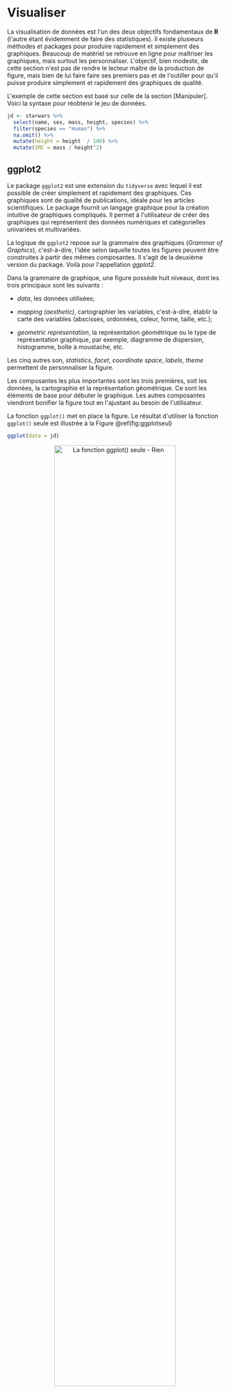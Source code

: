 # Visualiser

La visualisation de données est l'un des deux objectifs fondamentaux de **R** (l'autre étant évidemment de faire des statistiques). Il existe plusieurs méthodes et packages pour produire rapidement et simplement des graphiques. Beaucoup de matériel se retrouve en ligne pour maîtriser les graphiques, mais surtout les personnaliser. L'objectif, bien modeste, de cette section n'est pas de rendre le lecteur maître de la production de figure, mais bien de lui faire faire ses premiers pas et de l'outiller pour qu'il puisse produire simplement et rapidement des graphiques de qualité.

L'exemple de cette section est basé sur celle de la section [Manipuler]. Voici la syntaxe pour réobtenir le jeu de données.


```r
jd <- starwars %>% 
  select(name, sex, mass, height, species) %>% 
  filter(species == "Human") %>% 
  na.omit() %>% 
  mutate(height = height  / 100) %>% 
  mutate(IMC = mass / height^2)  
```


## ggplot2

Le package `ggplot2` est une extension du `tidyverse` avec lequel il est possible de créer simplement et rapidement des graphiques. Ces graphiques sont de qualité de publications, idéale pour les articles scientifiques. Le package fournit un langage graphique pour la création intuitive de graphiques compliqués. Il permet à l'utilisateur de créer des graphiques qui représentent des données numériques et catégorielles univariées et multivariées.

La logique de `ggplot2` repose sur la grammaire des graphiques (*Grammar  of Graphics*), c'est-à-dire, l'idée selon laquelle toutes les figures peuvent être construites à partir des mêmes composantes. Il s'agit de la deuxième version du package. Voilà pour l'appellation *ggplot2*.
  
Dans la grammaire de graphique, une figure possède huit niveaux, dont les trois principaux sont les suivants : 
  
* *data*, les données utilisées;

* *mapping (aesthetic)*, cartographier les variables, c'est-à-dire, établir la carte des variables (abscisses, ordonnées, coleur, forme, taille, etc.);

* *geometric représentation*, la représentation géométrique ou le type de représentation graphique, par exemple, diagramme de dispersion, histogramme, boîte à moustache, etc.

Les cinq autres son, *statistics*, *facet*, *coordinate space*, *labels*, *theme* permettent de personnaliser la figure. 

Les composantes les plus importantes sont les trois premières, soit les données, la cartographie et la représentation géométrique. Ce sont les éléments de base pour débuter le graphique. Les autres composantes viendront bonifier la figure tout en l'ajustant au besoin de l'utilisateur.

La fonction `ggplot()` met en place la figure. Le résultat d'utiliser la fonction `ggplot()` seule est illustrée à la Figure \@ref(fig:ggplotseul)


```r
ggplot(data = jd)
```

<div class="figure" style="text-align: center">
<img src="07-Visualiser_files/figure-html/ggplotseul-1.png" alt="La fonction ggplot() seule - Rien" width="75%" height="75%" />
<p class="caption">(\#fig:ggplotseul)La fonction ggplot() seule - Rien</p>
</div>

Il est aussi possible de *piper* (prononcé avec un fort accent anglophone) les données dans la fonction.


```r
jd %>% 
  ggplot()
```

Pour afficher des graphiques, il faut ajouter `+`, puis une représentation géométrique ainsi que la cartographie (*mapping*). La cartographie (`aes(mapping = )`-  *aes* désigne l'esthétisme, *aesthetic*) peut se trouver dans `ggplot()` ou dans la représentation géométrique. Si elle est dans `ggplot`, elle est passée aux autres niveaux.

Voici une liste des représentations géométriques possibles.

* `geom_line()` crée une ligne qui lie toutes les valeurs, très utiles pour une série temporelle (abscisse = temps, ordonnée = variable dépendante)
 
* `geom_point()` crée un diagramme de dispersion ou un nuage de point, très utile pour les corrélations

* `geom_bar()` crée un diagramme à bâton, idéal pour présenter des proportions, des fréquences ou des données comptées

* `geom_histogram()` crée un histogramme des variables

* `geom_box()` crée une boîte à moustache, idéal pour identifier des valeurs aberrantes et comparer la variabilité entre des groupes.

* `geom_smooth()` crée la ligne de prédiction des données avec des intervalles de confiances, la plupart des utilisateurs voudront certainement ces arguments `geom_smooth(method = lm)` (par défaut) ou sans l'erreur standard (`se = FALSE`).

* `geom_error()` crée de

Certaines cartographies sont d'ailleurs compatibles, `geom_smooth()` et `geom_point()`, par exemple.

La figure \@ref(fig:ggplotpoint) montre un diagramme dispersion construit à partir du jeu de données `jd` *piper* dans la fonction `ggplot()` dans laquelle la cartographie est passée `mapping = aes(x = mass, y = height)`, un second niveau est ajouté `+` et la représentation.


```r
jd %>% 
  ggplot(mapping = aes(x = mass, y = height)) + 
  geom_point()
```

<div class="figure" style="text-align: center">
<img src="07-Visualiser_files/figure-html/ggplotpoint-1.png" alt="Diagramme de dispersion" width="75%" height="75%" />
<p class="caption">(\#fig:ggplotpoint)Diagramme de dispersion</p>
</div>

Voici une liste d'exemples de différentes représentations géométriques. 

## Diagramme de dispersion

Pour réaliser un diagramme de dispersion, la fonction se nomme `geom_point`. La cartographie identifie la variable à l'axe des $x$ (horizontal) et des $y$ (vertical). Dans cet exemple, il s'agit du poids ($x$) et de la taille ($y$). La cartographie ne se limite pas aux axes par contre. Dans cet exemple, la forme `shape` est aussi un dimension manipulée. Il aurait pu s'agir de `color` et même de `size`. Dans le code ci-dessous, `size` est placé à l'extérieur de *mapping*, il s'agit alors d'une constante (elle change la taille des points), c'est-à-dire qu'elle ne varie pas avec les variables.


```r
jd %>% 
  ggplot() + 
  geom_point(mapping = aes(x = mass, y = height, shape = sex), size = 2) 
```

<div class="figure" style="text-align: center">
<img src="07-Visualiser_files/figure-html/diagdisp-1.png" alt="Le lien entre le poids et la taille en fonction du sexe" width="75%" height="75%" />
<p class="caption">(\#fig:diagdisp)Le lien entre le poids et la taille en fonction du sexe</p>
</div>

La figure \@ref(fig:diagdisp2) montre le résultat si `size``est ajouté au *mapping* pour identifier l'IMC. Les unités avec un plus grand IMC obtiennent un plus gros pointeur.


```r
jd %>% 
  ggplot() + 
  geom_point(mapping = aes(x = mass, y = height, shape = sex, size = IMC)) 
```

<div class="figure" style="text-align: center">
<img src="07-Visualiser_files/figure-html/diagdisp2-1.png" alt="Le lien entre le poids et la taille en fonction de l'IMC et du sexe" width="75%" height="75%" />
<p class="caption">(\#fig:diagdisp2)Le lien entre le poids et la taille en fonction de l'IMC et du sexe</p>
</div>

On peut y ajouter la droite de régression, comme la Figure  \@ref(fig:diagdisp3) le montre. Ne pas ajouter `geom_point()` ne ferait que produire la droite. Les arguments de `geom_smooth()` indique que l'utilisation du modèle linéaire et l'absence des intervalles de confiance. Dans ce code, également comme le *mapping* est ajouté à `ggplot` directement, il se généralise directement à `geom_point()` et ` geom_smoooth()`


```r
jd %>% 
  ggplot(mapping = aes(x = mass, y = height)) + 
  geom_point(size = 2) +
  geom_smooth(method = lm, se = FALSE, color = "black")
> `geom_smooth()` using formula 'y ~ x'
```

<div class="figure" style="text-align: center">
<img src="07-Visualiser_files/figure-html/diagdisp3-1.png" alt="Le lien entre le poids et la taille en fonction de l'IMC" width="75%" height="75%" />
<p class="caption">(\#fig:diagdisp3)Le lien entre le poids et la taille en fonction de l'IMC</p>
</div>

## Boîte à moustache

La boîte à moustaches (*box-and-whisker plot*) est une figure permettant de voir la variabilité des données. Elle  résume seulement quelques indicateurs de position soit la médiane, les quartiles, le minimum, et le maximum. Ce diagramme est utilisé principalement pour détecter des valeurs aberrantes et comparer la variabilité entre les groupes. C'est la représentation géométrique `geom_boxplot()` qui permettra de créer des boîtes à moustache. La cartographie prend en argument un variable nominale en `x` et une variable continue en `y`.


```r
ggplot(data = jd) + 
  geom_boxplot(mapping = aes(x = sex, y = IMC)) +
  coord_flip()
```

<div class="figure" style="text-align: center">
<img src="07-Visualiser_files/figure-html/boxplot1-1.png" alt="Boîte à moustache de l'IMC en fonction du sexe" width="75%" height="75%" />
<p class="caption">(\#fig:boxplot1)Boîte à moustache de l'IMC en fonction du sexe</p>
</div>

Une fonction intéressante est la fonction `coord_flip()` qui tourne (*flip*) les axes, les coordonnées. L'axe $x$  prend la place de $y$; $y$ prend la place de $x$. Elle peut être pratique pour améliorer la qualité visuelle de certains graphiques.

## Histogramme

Un histogramme permet de représenter la répartition empirique d'une variable. Il donne aperçu de la distribution sous-jacente, soit comment les données sont distribuées. Cette figure permet de voir la forme de la distribution et permet de voir si elle ne démontre pas d'anomalie. La représentation graphique `geom_histogram()` produit des histogrammes. S'il faut en produire pour différentes variables, une statégie simple est les produire en série.


```r
# Trois histogrammes en trois figures
ggplot(data = jd) + 
  geom_histogram(mapping = aes(x = height))

ggplot(data = jd) + 
  geom_histogram(mapping = aes(x = mass))

ggplot(data = jd) + 
  geom_histogram(mapping = aes(x = IMC))
```

Des techniques plus avancées permettront de créer la Figure \@ref(fig:hist) d'un seul coup.


```r
# Trois histogrammes en une seule figure
# en optimisant avec le tidyverse
jd %>%
  keep(is.numeric) %>% 
  gather() %>% 
  ggplot(aes(value)) +
  facet_wrap(~ key, scales = "free") +
  geom_histogram()
> `stat_bin()` using `bins = 30`. Pick better value with
> `binwidth`.
```

<div class="figure" style="text-align: center">
<img src="07-Visualiser_files/figure-html/hist-1.png" alt="Histogrammes des variables continues" width="75%" height="75%" />
<p class="caption">(\#fig:hist)Histogrammes des variables continues</p>
</div>

Enfin, s'il est désiré de comparer deux distributions de groupes différents, l'argument `fill` dans la cartographie indiquera à la fonction de différencier les valeurs selon le *remplissage* des histogrammes.


```r
jd %>% 
  ggplot(mapping = aes(x = IMC, fill = sex)) + 
  geom_histogram(position = "identity", alpha = .7) + 
  scale_fill_grey()
> `stat_bin()` using `bins = 30`. Pick better value with
> `binwidth`.
```

<div class="figure" style="text-align: center">
<img src="07-Visualiser_files/figure-html/hist2-1.png" alt="Histogrammes de l'IMC par rapport au sexe" width="75%" height="75%" />
<p class="caption">(\#fig:hist2)Histogrammes de l'IMC par rapport au sexe</p>
</div>

Dans la figure \@ref(fig:hist2), l'argument `position = "identity"` indique de traiter les deux groupes comme différents, autrement les colonnes s'additionneraient dans le graphique. L'argument `alpha = .7` permet une transparence entre les couleurs, autrement, les valeurs *derrière* les autres ne paraîtraient pas. La valeur de `alpha` va de 0 (transparent) à 1 (opaque) et fonctionnera dans la plupart des contextes, surtout ceux liés à `ggplot2`.

## Les barres d'erreurs

Les barres d'erreur sont une représentation géométrique à part entière. C'est une composante que l'on peut ajouter. La fonction pour les commandées est `geom_errorbar()`. Elle nécessite deux arguments, soit l'intervalle de confiance maximale et minimale autour des moyennes à afficher. 

La figure \@ref(fig:erreurbar) illustre les différences entre moyennes avec des barres d'erreur à partir de la base de données `ToothGrowth`, une étude de l'effet de la vitamine C (`dose`) selon leur administration (jus ou supplément `supp`) sur la longueur des dents des cochons d'inde. Il y a deux facteurs et une variable continue.

La première étape est de tirer les statistiques sommaires, moyennes, écart type, tailles des groupes. La syntaxe tire profit de `groupe_by()` pour tirer les groupes et en faire le sommaire. Le sommaire `summarise` permet d'obtenir les statistiques, notamment la moyenne, l'erreur standard (`se`) pour en calculer l'intervalle autour de la moyenne `ci`.


```r
jd = ToothGrowth %>% 
  group_by(dose, supp) %>% 
  summarise(mlen = mean(len),
            sdlen = sd(len),
            nlen = n(), 
            se = sd(len)/sqrt(n()), 
            ci = qt(.975, df = n()-1) * se,
            .groups = "drop")

jd %>% 
  ggplot(aes(x = dose,
             y = mlen, 
             shape = supp),
         size = 5) + 
    geom_errorbar(aes(ymin = mlen - ci,
                      ymax = mlen + ci), 
                  width = .05) +
    geom_line() +
    geom_point()
```

<div class="figure" style="text-align: center">
<img src="07-Visualiser_files/figure-html/erreurbar-1.png" alt="Les effets de la vitamine C sur les cochons d'inde" width="75%" height="75%" />
<p class="caption">(\#fig:erreurbar)Les effets de la vitamine C sur les cochons d'inde</p>
</div>

Une fois ces statistiques calculées et enregistrées dans le nouveau jeu de données `jd`, il est possible de créer le graphique avec les représentations géométriques désirées. Remarquer comment spécifié la cartographie dans le niveau `ggplot()` rend la syntaxe moins compliquée. Cette syntaxe produit un graphique avec `dose` à l' axe des $x$, `supp` comme pointeurs et les moyennes de `len` (longueur moyenne des dents). La fonction `geom_errorbar()` indique où placer les limites inférieures et supérieures des intervalles. Les arguments `size = 5` et `width = .05` sont ajoutés par pur esthétisme. L'argument `.groups = "drop"` de `summarise` permet d'éviter une avertissement expliquant qu'une variable de groupement est utilisé pour regrouper les résultats à la fin. Ajouter ou retirer cet argument ne change pas les calculs.

## Pour aller plus loin

Il existe une multitudes de livres, de sites web, de tutoriels en ligne et d'atelier pour donner l'occasion au lecteur d'aller plus loin dans sa conception graphique. Voici quelques ouvrages de références : Le *R Graphics Cookbook* (Chang) repérable à https://r-graphics.org/, *ggplot2: elegant graphics for data analysis* (Wickham) repérable à https://ggplot2-book.org/  ou *R Graphics* (Murrel) repérable à https://www.stat.auckland.ac.nz/~paul/RG2e/.

# Exercices {#exercice-gestion .unnumbered}

1. Prendre le jeu de données `mtcars` et produire un diagramme de dispersion montrant la puissance brute (en chevaux) (`hp`) par rapport à consommation en km/l (basé sur `mpg`) tout en soulignant l'effet du nombre de cylindres (`cyl`). **Attention** la fonction `as_factor` permettra d'utiliser `cyl` en facteur.

2. Prendre le jeu de données `mtcars` et produire un histogramme montrant la variabilité de la consommation `mpg` par rapport à la transmission (`am`). **Attention** la fonction `as_factor` permettra d'utiliser `am` en facteur.

3. Prendre le jeu de données `msleep` et produire un diagramme à bâton pour observer la fréquence de différents type de régime (`vore`). **Attention** aux données manquantes.

4. Prendre le jeu de données `msleep` et produire une boîte à moustache pour observer le temps total de sommeil (`sleep_total`) par rapport aux régimes (`vore`). **Attention** aux données manquantes.

<!-- # Travail pratique cours 5 -->
<!-- # Importer la base de données #### -->
<!-- # donnees_tp4.csv (sur moodle) -->

<!-- # Créer une variable d'IMC #### -->
<!-- # IMC = poids / taille^2 -->

<!-- # Extraire le sommaire des statistiques descriptives #### -->
<!-- # moyenne, écart type, minimum, maximum, taille -->
<!-- # pour taille, poids et IMC -->

<!-- # Faire un test t #### -->
<!-- # entre sexe et taille -->

<!-- # Faire une anova  #### -->
<!-- # entre scolarite et poids -->

<!-- # Faire une corrélation #### -->
<!-- # entre pas et IMC -->

<!-- # Faire une boîte à moustache #### -->
<!-- # avec taille pas rapport à sexe -->

<!-- # Faire un histogramme #### -->
<!-- # pour poids -->

<!-- # Faire un diagramme de dispersion#### -->
<!-- # avec pas et IMC -->

<!-- # Travail pratique cours 5 -->
<!-- # Importer la base de données #### -->
<!-- # donnees_tp4.csv (sur moodle) -->

<!-- # Créer une variable d'IMC #### -->
<!-- # IMC = poids / taille^2 -->

<!-- # Faire un test t #### -->
<!-- # entre sexe et taille -->

<!-- # Faire une anova  #### -->
<!-- # entre scolarite et poids -->

<!-- # Faire une corrélation #### -->
<!-- # entre pas, taille, poids, et IMC -->
